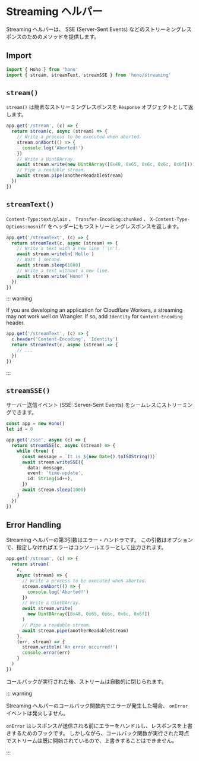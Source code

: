 # Streaming ヘルパー

Streaming ヘルパーは、 SSE (Server-Sent Events) などのストリーミングレスポンスのためのメソッドを提供します。

## Import

```ts
import { Hono } from 'hono'
import { stream, streamText, streamSSE } from 'hono/streaming'
```

## `stream()`

`stream()` は簡素なストリーミングレスポンスを `Response` オブジェクトとして返します。

```ts
app.get('/stream', (c) => {
  return stream(c, async (stream) => {
    // Write a process to be executed when aborted.
    stream.onAbort(() => {
      console.log('Aborted!')
    })
    // Write a Uint8Array.
    await stream.write(new Uint8Array([0x48, 0x65, 0x6c, 0x6c, 0x6f]))
    // Pipe a readable stream.
    await stream.pipe(anotherReadableStream)
  })
})
```

## `streamText()`

`Content-Type:text/plain` 、 `Transfer-Encoding:chunked` 、 `X-Content-Type-Options:nosniff` をヘッダーにもつストリーミングレスポンスを返します。

```ts
app.get('/streamText', (c) => {
  return streamText(c, async (stream) => {
    // Write a text with a new line ('\n').
    await stream.writeln('Hello')
    // Wait 1 second.
    await stream.sleep(1000)
    // Write a text without a new line.
    await stream.write(`Hono!`)
  })
})
```

::: warning

If you are developing an application for Cloudflare Workers, a streaming may not work well on Wrangler. If so, add `Identity` for `Content-Encoding` header.

```ts
app.get('/streamText', (c) => {
  c.header('Content-Encoding', 'Identity')
  return streamText(c, async (stream) => {
    // ...
  })
})
```

:::

## `streamSSE()`

サーバー送信イベント (SSE: Server-Sent Events) をシームレスにストリーミングできます。

```ts
const app = new Hono()
let id = 0

app.get('/sse', async (c) => {
  return streamSSE(c, async (stream) => {
    while (true) {
      const message = `It is ${new Date().toISOString()}`
      await stream.writeSSE({
        data: message,
        event: 'time-update',
        id: String(id++),
      })
      await stream.sleep(1000)
    }
  })
})
```

## Error Handling

Streaming ヘルパーの第3引数はエラー・ハンドラです。
この引数はオプションで、指定しなければエラーはコンソールエラーとして出力されます。

```ts
app.get('/stream', (c) => {
  return stream(
    c,
    async (stream) => {
      // Write a process to be executed when aborted.
      stream.onAbort(() => {
        console.log('Aborted!')
      })
      // Write a Uint8Array.
      await stream.write(
        new Uint8Array([0x48, 0x65, 0x6c, 0x6c, 0x6f])
      )
      // Pipe a readable stream.
      await stream.pipe(anotherReadableStream)
    },
    (err, stream) => {
      stream.writeln('An error occurred!')
      console.error(err)
    }
  )
})
```

コールバックが実行された後、ストリームは自動的に閉じられます。

::: warning

Streaming ヘルパーのコールバック関数内でエラーが発生した場合、 `onError` イベントは発火しません。

`onError` はレスポンスが送信される前にエラーをハンドルし、レスポンスを上書きするためのフックです。 しかしながら、コールバック関数が実行された時点でストリームは既に開始されているので、上書きすることはできません。

:::

